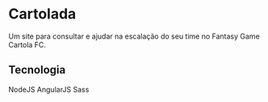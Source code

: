 # Cartolada
Um site para consultar e ajudar na escalação do seu time no Fantasy Game Cartola FC.

## Tecnologia
NodeJS
AngularJS
Sass
